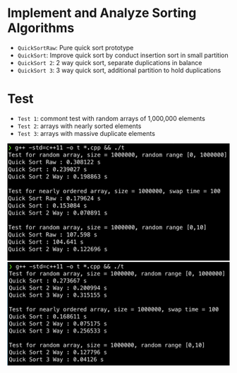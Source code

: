 # Implement and Analyze Sorting Algorithms

- `QuickSortRaw`: Pure quick sort prototype
- `QuickSort`: Improve quick sort by conduct insertion sort in small partition
- `QuickSort 2`: 2 way quick sort, separate duplications in balance
- `QuickSort 3`: 3 way quick sort, additional partition to hold duplications

# Test

- `Test 1`: commont test with random arrays of 1,000,000 elements
- `Test 2`: arrays with nearly sorted elements
- `Test 3`: arrays with massive duplicate elements

<img src="result1.png"/>
<img src="result2.png"/>
